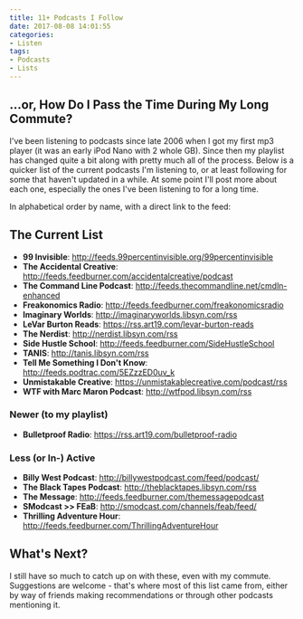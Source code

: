 ```yaml
---
title: 11+ Podcasts I Follow
date: 2017-08-08 14:01:55
categories:
- Listen
tags:
- Podcasts
- Lists
---
```

## ...or, How Do I Pass the Time During My Long Commute?

I've been listening to podcasts since late 2006 when I got my first mp3 player (it was an early iPod Nano with 2 whole GB). Since then my playlist has changed quite a bit along with pretty much all of the process. Below is a quicker list of the current podcasts I'm listening to, or at least following for some that haven't updated in a while. At some point I'll post more about each one, especially the ones I've been listening to for a long time.

In alphabetical order by name, with a direct link to the feed:

## The Current List

- **99 Invisible**: http://feeds.99percentinvisible.org/99percentinvisible
- **The Accidental Creative**: http://feeds.feedburner.com/accidentalcreative/podcast
- **The Command Line Podcast**: http://feeds.thecommandline.net/cmdln-enhanced
- **Freakonomics Radio**: http://feeds.feedburner.com/freakonomicsradio
- **Imaginary Worlds**: http://imaginaryworlds.libsyn.com/rss
- **LeVar Burton Reads**: https://rss.art19.com/levar-burton-reads
- **The Nerdist**: http://nerdist.libsyn.com/rss
- **Side Hustle School**: http://feeds.feedburner.com/SideHustleSchool
- **TANIS**: http://tanis.libsyn.com/rss
- **Tell Me Something I Don't Know**: http://feeds.podtrac.com/5EZzzED0uv_k
- **Unmistakable Creative**: https://unmistakablecreative.com/podcast/rss
- **WTF with Marc Maron Podcast**: http://wtfpod.libsyn.com/rss

### Newer (to my playlist)
- **Bulletproof Radio**: https://rss.art19.com/bulletproof-radio

### Less (or In-) Active
- **Billy West Podcast**: http://billywestpodcast.com/feed/podcast/
- **The Black Tapes Podcast**: http://theblacktapes.libsyn.com/rss
- **The Message**: http://feeds.feedburner.com/themessagepodcast
- **SModcast >> FEaB**: http://smodcast.com/channels/feab/feed/
- **Thrilling Adventure Hour**: http://feeds.feedburner.com/ThrillingAdventureHour

## What's Next?

I still have so much to catch up on with these, even with my commute. Suggestions are welcome - that's where most of this list came from, either by way of friends making recommendations or through other podcasts mentioning it.
